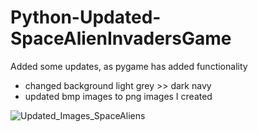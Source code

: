 # Python-Updated-SpaceAlienInvadersGame
Added some updates, as pygame has added functionality
- changed background light grey >> dark navy
- updated bmp images to png images I created 

![Updated_Images_SpaceAliens](https://user-images.githubusercontent.com/77085081/151920536-5dd0f178-3a69-48a2-8c2f-17a16b6a3b63.jpg)
